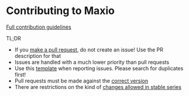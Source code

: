 Contributing to Maxio
====================

[Full contribution guidelines](https://github.com/arafatx/maxio/wiki/Contributing)

TL;DR

* If you [make a pull request](https://github.com/arafatx/maxio/wiki/Contributing#making-pull-requests),
  do not create an issue! Use the PR description for that
* Issues are handled with a much lower priority than pull requests
* Use this [template](https://github.com/arafatx/maxio/tree/10.0/.github/ISSUE_TEMPLATE.md)
  when reporting issues. Please search for duplicates first!
* Pull requests must be made against the [correct version](https://github.com/arafatx/maxio/wiki/Contributing#against-which-version-should-i-submit-a-patch)
* There are restrictions on the kind of [changes allowed in stable series](https://github.com/arafatx/maxio/wiki/Contributing#what-does-stable-mean)